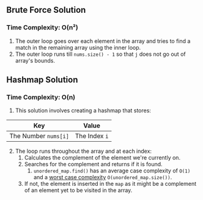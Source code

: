 ## Brute Force Solution

### Time Complexity: O(n²)

1. The outer loop goes over each element in the array and tries to find a match in the remaining array using the inner loop.
2. The outer loop runs till `nums.size() - 1` so that `j` does not go out of array's bounds.
## Hashmap Solution

### Time Complexity: O(n)

1. This solution involves creating a hashmap that stores:
<div align="center">

| Key        | Value     |
| ---------- | --------- |
| The Number `nums[i]` | The Index `i` |
</div>

2. The loop runs throughout the array and at each index:
    1. Calculates the complement of the element we're currently on.
    2. Searches for the complement and returns if it is found.
        1. `unordered_map.find()` has an average case complexity of `O(1)` and a [worst case complexity](https://stackoverflow.com/a/24155239/11917891) `O(unordered_map.size())`.
    3. If not, the element is inserted in the `map` as it might be a complement of an element yet to be visited in the array.
